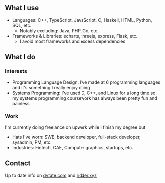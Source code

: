 ## What I use
- Languages: C++, TypeScript, JavaScript, C, Haskell, HTML, Python, SQL, etc.
  - Notably excluding: Java, PHP, Go, etc.
- Frameworks & Libraries: echarts, threejs, express, Flask, etc.
  - I avoid most frameworks and excess dependencies

## What I do
### Interests
- Programming Language Design: I've made at 6 programming languages and it's something I really enjoy doing
- Systems Programming: I've used C, C++, and Linux for a long time so my systems programming coursework has always been pretty fun and painless

### Work
I'm currently doing freelance on upwork while I finish my degree but 
- Hats I've worn: SWE, backend developer, full-stack developer, sysadmin, PM, etc.
- Industries: Fintech, CAE, Computer graphics, startups, etc.

## Contact
Up to date info on [dvtate.com](https://dvtate.com) and [ridder.xyz](https://ridder.xyz)
